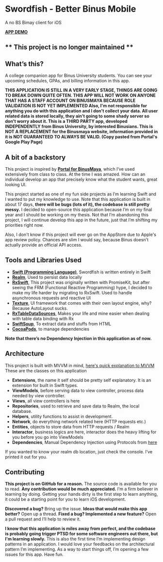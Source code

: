 

# Swordfish - Better Binus Mobile
A no BS Bimay client for iOS

[**APP DEMO**](https://youtu.be/794d-_V5VeQ)

## ** This project is no longer maintained **

## **What’s this?**

A college companion app for Binus University students. You can see your upcoming schedules, GPAs, and billing information in this app.

**THIS APPLICATION IS STILL IN A VERY EARLY STAGE, THINGS ARE GOING TO BREAK DOWN QUITE OFTEN. THIS APP WILL NOT WORK ON ANYONE THAT HAS A STAFF ACCOUNT ON BINUSMAYA BECAUSE ROLE VALIDATION IS NOT YET IMPLEMENTED 
Also, I'm not responsible for anything you do with this application and I don't collect your data. All user related data is stored locally, they ain't going to some shady server so don't worry about it. 
This is a THIRD PARTY app, developed INDEPENDENTLY from Binus University, by interested Binusians. This is NOT A REPLACEMENT for the Binusmaya website, information provided in it is NOT GUARANTEED TO ALWAYS BE VALID. (Copy pasted from Portal's Google Play Page)**

## **A bit of a backstory**

This project is inspired by [**Portal for BinusMaya**](https://github.com/chrsep/Kingfish), which I’ve used extensively from class to class. At the time I was amazed. How can an individual develop an app that precisely know what the student wants, great looking UI.

This project started as one of my fun side projects as I’m learning Swift and I wanted to put my knowledge to use.
Note that this application is built in about 17 days, **there will be bugs (lots of it), the codebase is still pretty messy.** I decided to open-source this application because I’m on my final year and I should be working on my thesis. Not that I’m abandoning this project, I will continue develop this app in the future, just that I’m shifting my priorities right now.

Also, I don't know if this project will ever go on the AppStore due to Apple's app review policy. Chances are slim I would say, because Binus doesn't actually provide an official API access.

## **Tools and Libraries Used**

 - [**Swift (Programming Language)**](https://developer.apple.com/swift/), Swordfish is written entirely in Swift
  - [**Realm**](https://realm.io/docs/swift/latest/), Used to persist data locally 
   - [**RxSwift**](https://github.com/ReactiveX/RxSwift), This project was originally written with PromiseKit, but after seeing the FRM (Functional Reactive Programming) hype, I
   decided to make my life harder by migrating to RxSwift. Used to
   handle asynchronous requests and reactive UI
   - [**Texture**](https://texturegroup.org/), UI framework that comes with their own layout engine, why? Because AutoLayout sucks.
   - [**RxTableDataSources**](https://github.com/RxSwiftCommunity/RxDataSources/), Makes your life and mine easier when dealing with table data binding with Rx
   - [**SwiftSoup**](https://github.com/scinfu/SwiftSoup), To extract data and stuffs from HTML
   - [**CocoaPods**](https://cocoapods.org/), to manage dependencies

**Note that there’s no Dependency Injection in this application as of now.**

## **Architecture**
This project is built with MVVM in mind,  [here's quick explanation to MVVM](https://www.youtube.com/watch?v=bFoLlwuzAtk)
These are the classes on this application
- **Extensions**, the name it self should be pretty self explanatory. It is an extension for built in Swift types.
- **ViewModels**, 	before serving data to view controller, process data needed by view controller.
- **Views**, all view controllers is here
- **Repositories**, used to retrieve and save data to Realm, the local database.
- **Helpers**,  utility functions to assist in development.
- **Network**, do everything network related here (HTTP requests etc.)
- **Entities**, objects to store data from HTTP requests / Realm
- **Interactor**, business logics are here, interactor does the heavy lifting for you before you go into ViewModels
- **Dependencies**, Manual Dependency Injection using Protocols from [here](https://swiftwithmajid.com/2019/03/06/dependency-injection-in-swift-with-protocols/)

If you wanted to know your realm db location, just check the console. I’ve printed it out for you. 

## **Contributing**
**This project is on GitHub for a reason.** The source code is available for you to read. **Any contribution would be much appreciated.** I’m a firm believer in learning by doing. Getting your hands dirty is the first step to learn anything, it could be a starting point for you to learn iOS development. 

**Discovered a bug?** Bring up the issue. 
**Ideas that would make this app better?** Open up a thread. 
**Fixed a bug? Implemented a new feature?** Open a pull request and I’ll help to review it. 

**I know that this application is miles away from perfect, and the codebase is probably going trigger PTSD for some software engineers out there, but I'm learning slowly.** This is also the first time I’m implementing design patterns in an application. I would love your feedbacks on the architectural pattern I’m implementing.
As a way to start things off, I’m opening a few issues for this app. Have fun.
